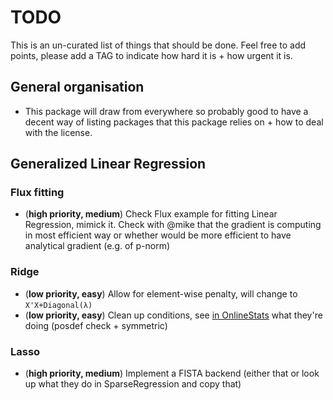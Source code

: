# TODO

This is an un-curated list of things that should be done.
Feel free to add points, please add a TAG to indicate how hard it is + how urgent it is.

## General organisation

* This package will draw from everywhere so probably good to have a decent way of listing packages that this package relies on + how to deal with the license.

## Generalized Linear Regression

### Flux fitting

* (**high priority, medium**) Check Flux example for fitting Linear Regression, mimick it. Check with @mike that the gradient is computing in most efficient way or whether would be more efficient to have analytical gradient (e.g. of p-norm)

### Ridge

* (**low priority, easy**) Allow for element-wise penalty, will change to `X'X+Diagonal(λ)`
* (**low priority, easy**) Clean up conditions, see [in OnlineStats](https://github.com/joshday/OnlineStats.jl/blob/master/src/stats/linregbuilder.jl) what they're doing (posdef check + symmetric)

### Lasso

* (**high priority, medium**) Implement a FISTA backend (either that or look up what they do in SparseRegression and copy that)
